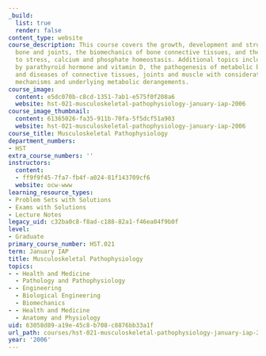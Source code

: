 ```yaml
---
_build:
  list: true
  render: false
content_type: website
course_description: This course covers the growth, development and structure of normal
  bone and joints, the biomechanics of bone connective tissues, and their response
  to stress, calcium and phosphate homeostasis. Additional topics include regulation
  by parathyroid hormone and vitamin D, the pathogenesis of metabolic bone diseases
  and diseases of connective tissues, joints and muscle with consideration of possible
  mechanisms and underlying metabolic derangements.
course_image:
  content: e5dc070b-c8cd-1351-7ab1-e575f0f208a6
  website: hst-021-musculoskeletal-pathophysiology-january-iap-2006
course_image_thumbnail:
  content: 61365026-fa35-911b-70fa-5f5dcf51a903
  website: hst-021-musculoskeletal-pathophysiology-january-iap-2006
course_title: Musculoskeletal Pathophysiology
department_numbers:
- HST
extra_course_numbers: ''
instructors:
  content:
  - ff9f9f45-7fa7-fb4f-a024-81f143709cf6
  website: ocw-www
learning_resource_types:
- Problem Sets with Solutions
- Exams with Solutions
- Lecture Notes
legacy_uid: c32ba0c8-f8ad-c188-82a1-f46ea04f9b0f
level:
- Graduate
primary_course_number: HST.021
term: January IAP
title: Musculoskeletal Pathophysiology
topics:
- - Health and Medicine
  - Pathology and Pathophysiology
- - Engineering
  - Biological Engineering
  - Biomechanics
- - Health and Medicine
  - Anatomy and Physiology
uid: 63058d89-a19e-45c8-b708-c8876bb33a1f
url_path: courses/hst-021-musculoskeletal-pathophysiology-january-iap-2006
year: '2006'
---
```

